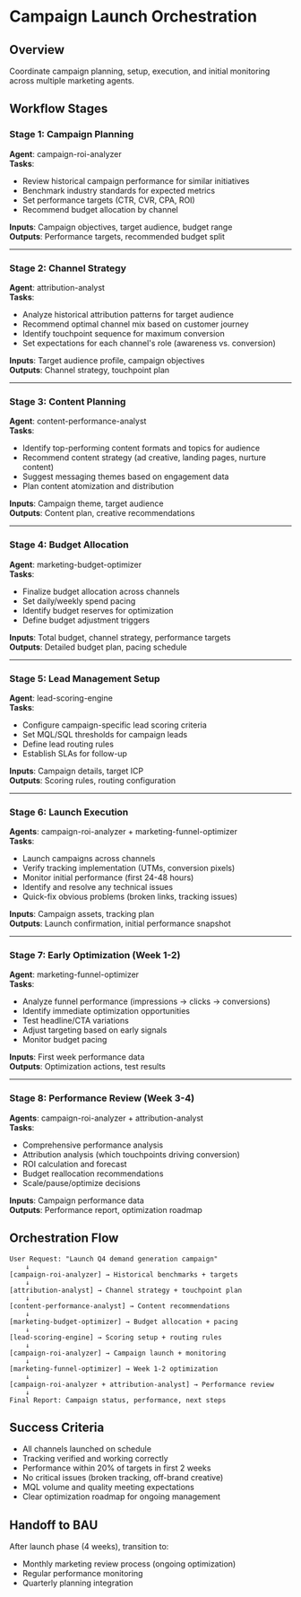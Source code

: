 # Campaign Launch Orchestration

## Overview
Coordinate campaign planning, setup, execution, and initial monitoring across multiple marketing agents.

## Workflow Stages

### Stage 1: Campaign Planning
**Agent**: campaign-roi-analyzer  
**Tasks**:
- Review historical campaign performance for similar initiatives
- Benchmark industry standards for expected metrics
- Set performance targets (CTR, CVR, CPA, ROI)
- Recommend budget allocation by channel

**Inputs**: Campaign objectives, target audience, budget range  
**Outputs**: Performance targets, recommended budget split

---

### Stage 2: Channel Strategy
**Agent**: attribution-analyst  
**Tasks**:
- Analyze historical attribution patterns for target audience
- Recommend optimal channel mix based on customer journey
- Identify touchpoint sequence for maximum conversion
- Set expectations for each channel's role (awareness vs. conversion)

**Inputs**: Target audience profile, campaign objectives  
**Outputs**: Channel strategy, touchpoint plan

---

### Stage 3: Content Planning
**Agent**: content-performance-analyst  
**Tasks**:
- Identify top-performing content formats and topics for audience
- Recommend content strategy (ad creative, landing pages, nurture content)
- Suggest messaging themes based on engagement data
- Plan content atomization and distribution

**Inputs**: Campaign theme, target audience  
**Outputs**: Content plan, creative recommendations

---

### Stage 4: Budget Allocation
**Agent**: marketing-budget-optimizer  
**Tasks**:
- Finalize budget allocation across channels
- Set daily/weekly spend pacing
- Identify budget reserves for optimization
- Define budget adjustment triggers

**Inputs**: Total budget, channel strategy, performance targets  
**Outputs**: Detailed budget plan, pacing schedule

---

### Stage 5: Lead Management Setup
**Agent**: lead-scoring-engine  
**Tasks**:
- Configure campaign-specific lead scoring criteria
- Set MQL/SQL thresholds for campaign leads
- Define lead routing rules
- Establish SLAs for follow-up

**Inputs**: Campaign details, target ICP  
**Outputs**: Scoring rules, routing configuration

---

### Stage 6: Launch Execution
**Agents**: campaign-roi-analyzer + marketing-funnel-optimizer  
**Tasks**:
- Launch campaigns across channels
- Verify tracking implementation (UTMs, conversion pixels)
- Monitor initial performance (first 24-48 hours)
- Identify and resolve any technical issues
- Quick-fix obvious problems (broken links, tracking issues)

**Inputs**: Campaign assets, tracking plan  
**Outputs**: Launch confirmation, initial performance snapshot

---

### Stage 7: Early Optimization (Week 1-2)
**Agent**: marketing-funnel-optimizer  
**Tasks**:
- Analyze funnel performance (impressions → clicks → conversions)
- Identify immediate optimization opportunities
- Test headline/CTA variations
- Adjust targeting based on early signals
- Monitor budget pacing

**Inputs**: First week performance data  
**Outputs**: Optimization actions, test results

---

### Stage 8: Performance Review (Week 3-4)
**Agents**: campaign-roi-analyzer + attribution-analyst  
**Tasks**:
- Comprehensive performance analysis
- Attribution analysis (which touchpoints driving conversion)
- ROI calculation and forecast
- Budget reallocation recommendations
- Scale/pause/optimize decisions

**Inputs**: Campaign performance data  
**Outputs**: Performance report, optimization roadmap

## Orchestration Flow

```
User Request: "Launch Q4 demand generation campaign"
    ↓
[campaign-roi-analyzer] → Historical benchmarks + targets
    ↓
[attribution-analyst] → Channel strategy + touchpoint plan
    ↓
[content-performance-analyst] → Content recommendations
    ↓
[marketing-budget-optimizer] → Budget allocation + pacing
    ↓
[lead-scoring-engine] → Scoring setup + routing rules
    ↓
[campaign-roi-analyzer] → Campaign launch + monitoring
    ↓
[marketing-funnel-optimizer] → Week 1-2 optimization
    ↓
[campaign-roi-analyzer + attribution-analyst] → Performance review
    ↓
Final Report: Campaign status, performance, next steps
```

## Success Criteria

- All channels launched on schedule
- Tracking verified and working correctly
- Performance within 20% of targets in first 2 weeks
- No critical issues (broken tracking, off-brand creative)
- MQL volume and quality meeting expectations
- Clear optimization roadmap for ongoing management

## Handoff to BAU

After launch phase (4 weeks), transition to:
- Monthly marketing review process (ongoing optimization)
- Regular performance monitoring
- Quarterly planning integration
